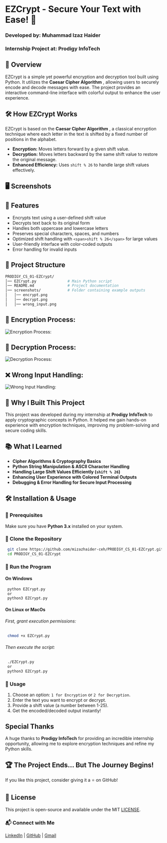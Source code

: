 # EZCrypt - Secure Your Text with Ease! 🔐

### Developed by: Muhammad Izaz Haider

### Internship Project at: Prodigy InfoTech

## 📌 Overview

EZCrypt is a simple yet powerful encryption and decryption tool built using Python. It utilizes the  **Caesar Cipher Algorithm** , allowing users to securely encode and decode messages with ease. The project provides an interactive command-line interface with colorful output to enhance the user experience.

## 🛠 How EZCrypt Works

EZCrypt is based on the  **Caesar Cipher Algorithm** , a classical encryption technique where each letter in the text is shifted by a fixed number of positions in the alphabet.

* **Encryption:** Moves letters forward by a given shift value.
* **Decryption:** Moves letters backward by the same shift value to restore the original message.
* **Enhanced Efficiency:** Uses `shift % 26` to handle large shift values effectively.

## 🖥 Screenshots

## 📌 Features

* Encrypts text using a user-defined shift value
* Decrypts text back to its original form
* Handles both uppercase and lowercase letters
* Preserves special characters, spaces, and numbers
* Optimized shift handling with `<span>shift % 26</span>` for large values
* User-friendly interface with color-coded outputs
* Error handling for invalid inputs

## 📂 Project Structure

```bash
PRODIGY_CS_01-EZCrypt/
│── EZCrypt.py              # Main Python script
│── README.md               # Project documentation
│── screenshots/            # Folder containing example outputs
│   │── encrypt.png
│   │── decrypt.png
│   │── wrong_input.png
```

## 📌 **Encryption Process:**

![Encryption Process:](screenshots/encrypt.png)

## 🔐 **Decryption Process:**

![Decryption  Process:](screenshots/decrypt.png)

## ❌ **Wrong Input Handling:**

![Wrong Input Handling:](screenshots/wrong_input.png)

## 🎯 Why I Built This Project

This project was developed during my internship at **Prodigy InfoTech** to apply cryptographic concepts in Python. It helped me gain hands-on experience with encryption techniques, improving my problem-solving and secure coding skills.

## 📚 What I Learned

* **Cipher Algorithms & Cryptography Basics**
* **Python String Manipulation & ASCII Character Handling**
* **Handling Large Shift Values Efficiently (`shift % 26`)**
* **Enhancing User Experience with Colored Terminal Outputs**
* **Debugging & Error Handling for Secure Input Processing**

## 🛠 Installation & Usage

### 🔹 Prerequisites

Make sure you have **Python 3.x** installed on your system.

### 🔹 Clone the Repository

```bash
 git clone https://github.com/mizazhaider-ceh/PRODIGY_CS_01-EZCrypt.git
 cd PRODIGY_CS_01-EZCrypt
```

### 🔹 Run the Program

#### On Windows

```bash
 python EZCrypt.py
 or
 python3 EZCrypt.py
```

#### On Linux or MacOs

###### First, grant execution permissions:

```bash
 chmod +x EZCrypt.py
```

###### Then execute the script:

```bash
 ./EZCrypt.py
 or
 python3 EZCrypt.py
```

### 🔹 Usage

1. Choose an option: `1 for Encryption` or `2 for Decryption`.
2. Enter the text you want to encrypt or decrypt.
3. Provide a shift value (a number between 1-25).
4. Get the encoded/decoded output instantly!

## Special Thanks

A huge thanks to **Prodigy InfoTech** for providing an incredible internship opportunity, allowing me to explore encryption techniques and refine my Python skills.

## 🏆 The Project Ends... But The Journey Begins!

If you like this project, consider giving it a ⭐ on GitHub!

## 📜 License

This project is open-source and available under the MIT [LICENSE](LICENSE).

### 📬 Connect with Me

[LinkedIn](https://www.linkedin.com/in/muhammad-izaz-haider-091639314/) | [GitHub](https://github.com/mizazhaider-ceh) | [Gmail](mizazhaiderceh@gmail.com)
